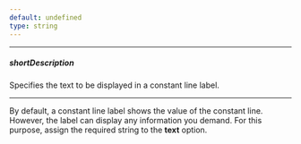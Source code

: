 ```yaml
---
default: undefined
type: string
---
```

---
##### shortDescription
Specifies the text to be displayed in a constant line label.

---
By default, a constant line label shows the value of the constant line. However, the label can display any information you demand. For this purpose, assign the required string to the **text** option.